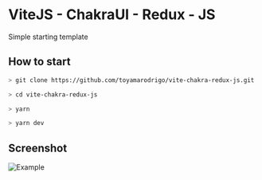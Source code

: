
# ViteJS - ChakraUI - Redux - JS

Simple starting template

## How to start

```sh
> git clone https://github.com/toyamarodrigo/vite-chakra-redux-js.git

> cd vite-chakra-redux-js

> yarn

> yarn dev
```

## Screenshot

![Example](https://i.imgur.com/EP4R0aS.png)
